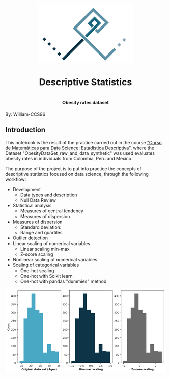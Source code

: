 <p align="center">
  <img src="/images/Logo-personal_Fondo_blanco.png" alt="Logo_personal">
</p>

<div align="center">
  <h1 align="center">Descriptive Statistics<h1>
  <h4 align="center">Obesity rates dataset</h4>
</div>


By: William-CCS96

## Introduction
This notebook is the result of the practice carried out in the course ["Curso de Matemáticas para Data Science: Estadística Descriptiva"](https://platzi.com/cursos/estadistica-descriptiva/), where the Dataset "ObesityDataSet_raw_and_data_synthetic" was used evaluates obesity rates in individuals from Colombia, Peru and Mexico.

The purpose of the project is to put into practice the concepts of descriptive statistics focused on data science, through the following workflow:

- Development
  - Data types and description
  - Null Data Review
- Statistical analysis
  - Measures of central tendency
  - Measures of dispersion
- Measures of dispersion
  - Standard deviation:
  - Range and quartiles
- Outlier detection
- Linear scaling of numerical variables
  - Linear scaling min-max
  - Z-score scaling
- Nonlinear scaling of numerical variables
- Scaling of categorical variables
  - One-hot scaling
  - One-hot with Scikit learn
  - One-hot with pandas "dummies" method

<p>
  <img src="/images/output.png" alt="Grafico readme">
</p>
